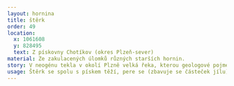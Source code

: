 ```yaml
---
layout: hornina
title: štěrk
order: 49
location:
  x: 1061608
  y: 828495
  text: Z pískovny Chotíkov (okres Plzeň-sever)
material: Ze zakulacených úlomků různých starších hornin.
story: V neogénu tekla v okolí Plzně velká řeka, kterou geologové pojmenovali Paleoberounka. Tekla k severozápadu a ústila do sladkovodních jezer pod Krušnými horami. Paleoberounka se zařezávala do starších hornin z různých období a unášela jejich úlomky. Mezi valouny nejčastěji najdeme odolné horniny bohemika (např. proterozoické silicity a ordovické křemence). Místy se objeví části prokřemenělých kmenů karbonských rostlin, které Paleoberounka uvolnila ze sedimentů plzeňské pánve.
usage: Štěrk se spolu s pískem těží, pere se (zbavuje se částeček jílu), zrna štěrku a písku se třídí podle velikosti. Používají se jako plnivo do betonových a asfaltových směsí a pro další účely ve stavebnictví.
---
```


